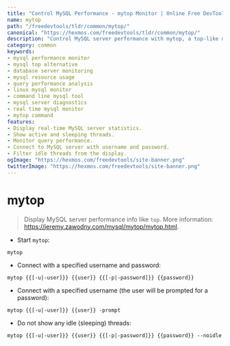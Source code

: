 ```yaml
---
title: "Control MySQL Performance - mytop Monitor | Online Free DevTools by Hexmos"
name: mytop
path: "/freedevtools/tldr/common/mytop/"
canonical: "https://hexmos.com/freedevtools/tldr/common/mytop/"
description: "Control MySQL server performance with mytop, a top-like monitor for real-time diagnostics. Analyze database queries and resource usage. Free online tool, no registration required."
category: common
keywords:
- mysql performance monitor
- mysql top alternative
- database server monitoring
- mysql resource usage
- query performance analysis
- linux mysql monitor
- command line mysql tool
- mysql server diagnostics
- real time mysql monitor
- mytop command
features:
- Display real-time MySQL server statistics.
- Show active and sleeping threads.
- Monitor query performance.
- Connect to MySQL server with username and password.
- Filter idle threads from the display.
ogImage: "https://hexmos.com/freedevtools/site-banner.png"
twitterImage: "https://hexmos.com/freedevtools/site-banner.png"
---
```


# mytop

> Display MySQL server performance info like `top`.
> More information: <https://jeremy.zawodny.com/mysql/mytop/mytop.html>.

- Start `mytop`:

`mytop`

- Connect with a specified username and password:

`mytop {{[-u|-user]}} {{user}} {{[-p|-password]}} {{password}}`

- Connect with a specified username (the user will be prompted for a password):

`mytop {{[-u|-user]}} {{user}} -prompt`

- Do not show any idle (sleeping) threads:

`mytop {{[-u|-user]}} {{user}} {{[-p|-password]}} {{password}} --noidle`
